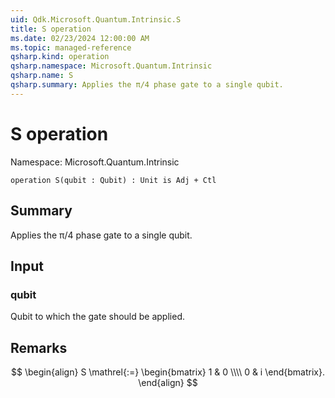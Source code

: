 ```yaml
---
uid: Qdk.Microsoft.Quantum.Intrinsic.S
title: S operation
ms.date: 02/23/2024 12:00:00 AM
ms.topic: managed-reference
qsharp.kind: operation
qsharp.namespace: Microsoft.Quantum.Intrinsic
qsharp.name: S
qsharp.summary: Applies the π/4 phase gate to a single qubit.
---
```


# S operation

Namespace: Microsoft.Quantum.Intrinsic

```qsharp
operation S(qubit : Qubit) : Unit is Adj + Ctl
```

## Summary
Applies the π/4 phase gate to a single qubit.

## Input
### qubit
Qubit to which the gate should be applied.

## Remarks
$$
\begin{align}
    S \mathrel{:=}
    \begin{bmatrix}
        1 & 0 \\\\
        0 & i
    \end{bmatrix}.
\end{align}
$$
